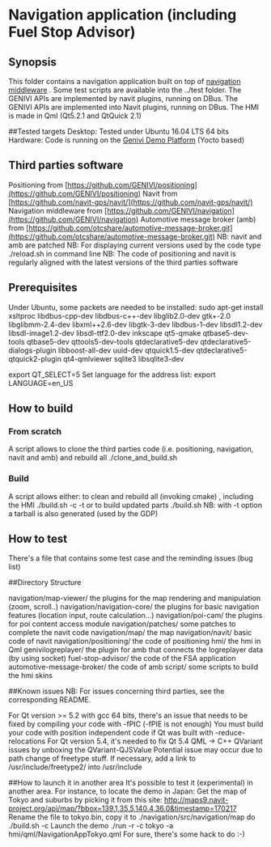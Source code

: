 # Navigation application (including Fuel Stop Advisor)

## Synopsis
This folder contains a navigation application built on top of [navigation middleware](https://github.com/GENIVI/navigation) . Some test scripts are available into the ../test folder. 
The GENIVI APIs are implemented by navit plugins, running on DBus. 
The GENIVI APIs are implemented into Navit plugins, running on DBus. The HMI is made in Qml (Qt5.2.1 and QtQuick 2.1)

##Tested targets
Desktop: Tested under Ubuntu 16.04 LTS 64 bits
Hardware: Code is running on the [Genivi Demo Platform](https://github.com/GENIVI/genivi-dev-platform)  (Yocto based)

## Third parties software
Positioning from [https://github.com/GENIVI/positioning](https://github.com/GENIVI/positioning) 
Navit from [https://github.com/navit-gps/navit/](https://github.com/navit-gps/navit/)
Navigation middleware from [https://github.com/GENIVI/navigation](https://github.com/GENIVI/navigation) 
Automotive message broker (amb) from  [https://github.com/otcshare/automotive-message-broker.git](https://github.com/otcshare/automotive-message-broker.git) 
NB: navit and amb are patched
NB: For displaying current versions used by the code type ./reload.sh in command line 
NB: The code of positioning and navit is regularly aligned with the latest versions of the third parties software

## Prerequisites
Under Ubuntu, some packets are needed to be installed:
sudo apt-get install xsltproc libdbus-cpp-dev libdbus-c++-dev libglib2.0-dev gtk+-2.0 libglibmm-2.4-dev libxml++2.6-dev libgtk-3-dev libdbus-1-dev libsdl1.2-dev libsdl-image1.2-dev libsdl-ttf2.0-dev inkscape qt5-qmake qtbase5-dev-tools qtbase5-dev qttools5-dev-tools qtdeclarative5-dev qtdeclarative5-dialogs-plugin libboost-all-dev uuid-dev qtquick1.5-dev qtdeclarative5-qtquick2-plugin qt4-qmlviewer sqlite3 libsqlite3-dev

export QT_SELECT=5
Set language for the address list:
	export LANGUAGE=en_US

## How to build
### From scratch
A script allows to clone the third parties code (i.e. positioning, navigation, navit and amb) and rebuild all
./clone_and_build.sh
### Build
A script allows either:
to clean and rebuild all (invoking cmake) , including the HMI
./build.sh -c -t
or to build updated parts
./build.sh
NB: with -t option a tarball is also generated (used by the GDP)
## How to test
There's a file that contains some test case and the reminding issues (bug list)

##Directory Structure

navigation/map-viewer/
the plugins for the map rendering and manipulation (zoom, scroll..)
navigation/navigation-core/
the plugins for basic navigation features (location input, route calculation...)
navigation/poi-cam/
the plugins for poi content access module 
navigation/patches/
some patches to complete the navit code
navigation/map/
the map
navigation/navit/
basic code of navit
navigation/positioning/
the code of positioning
hmi/
the hmi in Qml
genivilogreplayer/
the plugin for amb that connects the logreplayer data (by using socket)
fuel-stop-advisor/
the code of the FSA application
automotive-message-broker/
the code of amb
script/
some scripts to build the hmi skins

##Known issues
NB: For issues concerning third parties, see the corresponding README.

For Qt version >= 5.2 with gcc 64 bits, there's an issue that needs to be fixed by compiling your code with -fPIC (-fPIE is not enough) 
You must build your code with position independent code if Qt was built with -reduce-relocations
For Qt version 5.4, it's needed to fix Qt 5.4 QML -> C++ QVariant issues by unboxing the QVariant-QJSValue
Potential issue may occur due to path change of freetype stuff. If necessary, add a link to /usr/include/freetype2/ into /usr/include 

##How to launch it in another area
It's possible to test it (experimental) in another area.
For instance, to locate the demo in Japan:
Get the map of Tokyo and suburbs by picking it from this site:
http://maps9.navit-project.org/api/map/?bbox=139.1,35.5,140.4,36.0&timestamp=170217
Rename the file to tokyo.bin, copy it to ./navigation/src/navigation/map
do ./build.sh -c
Launch the demo 
./run -r -c tokyo -a hmi/qml/NavigationAppTokyo.qml
For sure, there's some hack to do :-)
